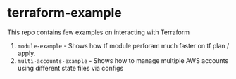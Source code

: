# terraform-example

This repo contains few examples on interacting with Terraform

1. `module-example` - Shows how tf module perforam much faster on tf plan / apply.
2. `multi-accounts-example` - Shows how to manage multiple AWS accounts using different state files via configs


